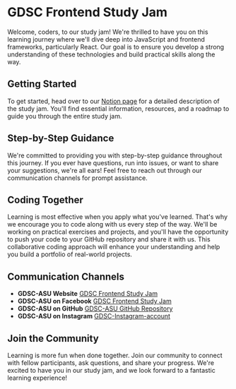 # GDSC Frontend Study Jam

Welcome, coders, to our study jam! We're thrilled to have you on this learning journey where we'll dive deep into JavaScript and frontend frameworks, particularly React. Our goal is to ensure you develop a strong understanding of these technologies and build practical skills along the way.

## Getting Started

To get started, head over to our [Notion page](https://gdsc-asu.notion.site/GDSC-Frontend-Study-Jam-07f5cf2e8c864e77969ad559ef19c3fc) for a detailed description of the study jam. You'll find essential information, resources, and a roadmap to guide you through the entire study jam.

## Step-by-Step Guidance

We're committed to providing you with step-by-step guidance throughout this journey. If you ever have questions, run into issues, or want to share your suggestions, we're all ears! Feel free to reach out through our communication channels for prompt assistance.

## Coding Together

Learning is most effective when you apply what you've learned. That's why we encourage you to code along with us every step of the way. We'll be working on practical exercises and projects, and you'll have the opportunity to push your code to your GitHub repository and share it with us. This collaborative coding approach will enhance your understanding and help you build a portfolio of real-world projects.

## Communication Channels

-   **GDSC-ASU Website** [GDSC Frontend Study Jam](https://gdscasu.com/)
-   **GDSC-ASU on Facebook** [GDSC Frontend Study Jam](https://www.facebook.com/GDSCASU)
-   **GDSC-ASU on GitHub** [GDSC-ASU GitHub Repository](https://github.com/GDSC-ASU)
-   **GDSC-ASU on Instagram** [GDSC-Instagram-account](https://www.instagram.com/gdscasu/)

## Join the Community

Learning is more fun when done together. Join our community to connect with fellow participants, ask questions, and share your progress. We're excited to have you in our study jam, and we look forward to a fantastic learning experience!

